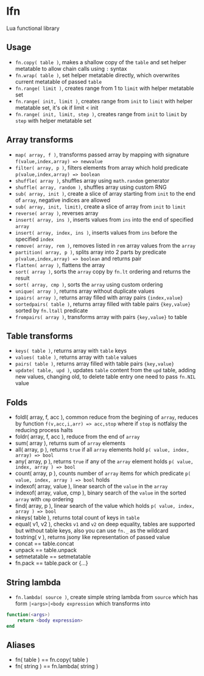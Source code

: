 # lfn
Lua functional library

## Usage
* `fn.copy( table )`, makes a shallow copy of the `table` and set helper metatable to allow chain calls using `:` syntax
* `fn.wrap( table )`, set helper metatable directly, which overwrites current metatable of passed `table`
* `fn.range( limit )`, creates range from 1 to `limit` with helper metatable set
* `fn.range( init, limit )`, creates range from `init` to `limit` with helper metatable set, it's ok if limit < init
* `fn.range( init, limit, step )`, creates range from `init` to `limit` by `step` with helper metatable set

## Array transforms
* `map( array, f )`, transforms passed array by mapping with signature `f(value,index,array) => newvalue`
* `filter( array, p )`, filters elements from array which hold predicate `p(value,index,array) => boolean`
* `shuffle( array )`, shuffles array using `math.random` generator
* `shuffle( array, random )`, shuffles array using custom RNG
* `sub( array, init )`, create a slice of array starting from `init` to the end of `array`, negative indices are allowed
* `sub( array, init, limit)`, create a slice of array from `init` to `limit`
* `reverse( array )`, reverses array
* `insert( array, ins )`, inserts values from `ins` into the end of specified `array`
* `insert( array, index, ins )`, inserts values from `ins` before the specified `index`
* `remove( array, rem )`, removes listed in `rem` array values from the `array`
* `partition( array, p )`, splits array into 2 parts by predicate `p(value,index,array) => boolean` and returns pair
* `flatten( array )`, flattens the array
* `sort( array )`, sorts the `array` copy by `fn.lt` ordering and returns the result
* `sort( array, cmp )`, sorts the `array` using custom ordering
* `unique( array )`, returns array without duplicate values
* `ipairs( array )`, returns array filled with array pairs `{index,value}`
* `sortedpairs( table )`, returns array filled with table pairs `{key,value}` sorted by `fn.ltall` predicate
* `frompairs( array )`, transforms array with pairs `{key,value}` to table

## Table transforms
* `keys( table )`, returns array with `table` keys
* `values( table )`, returns array with `table` values
* `pairs( table )`, returns array filled with table pairs `{key,value}`
* `update( table, upd )`, updates `table` content from the `upd` table, adding new values, changing old, to delete table entry one need to pass `fn.NIL` value

## Folds
* foldl( array, f, acc ), common reduce from the begining of `array`, reduces by function `f(v,acc,i,arr) => acc,stop` where if `stop` is notfalsy the reducing process halts
* foldr( array, f, acc ), reduce from the end of `array`
* sum( array ), returns sum of `array` elements
* all( array, p ), returns `true` if all `array` elements hold `p( value, index, array) => bool`
* any( array, p ), returns `true` if any of the `array` element holds `p( value, index, array ) => bool`
* count( array, p ), counts number of `array` items for which predicate `p( value, index, array ) => bool` holds
* indexof( array, value ), linear search of the `value` in the `array`
* indexof( array, value, cmp ), binary search of the `value` in the sorted `array` with `cmp` ordering
* find( array, p ), linear search of the value which holds `p( value, index, array ) => bool`
* nkeys( table ), returns total count of keys in `table`
* equal( v1, v2 ), checks `v1` and `v2` on deep equality, tables are supported but without table keys, also you can use `fn._` as the wildcard
* tostring( v ), returns jsony like representation of passed value
* concat == table.concat
* unpack == table.unpack
* setmetatable == setmetatable
* fn.pack == table.pack or {...}

## String lambda
* `fn.lambda( source )`, create simple string lambda from `source` which has form `|<args>|<body expression` which transforms into
```lua
function(<args>)
	return <body expression>
end
```

## Aliases
* fn( table ) == fn.copy( table )
* fn( string ) == fn.lambda( string )
